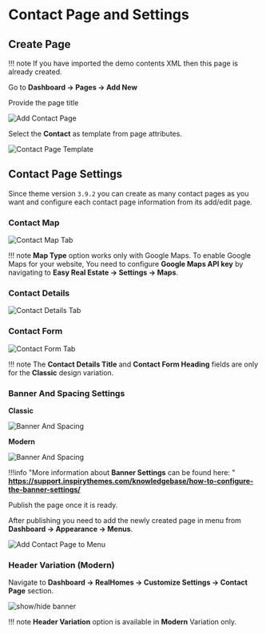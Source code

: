 # Contact Page and Settings

## **Create Page**

!!! note
    If you have imported the demo contents XML then this page is already created.

Go to **Dashboard → Pages → Add New**

Provide the page title 

![Add Contact Page](images/contact-page/add-contact-page-gutenberg.png)

Select the **Contact** as template from page attributes.

![Contact Page Template](images/contact-page/contact-page-template.png)

## Contact Page Settings
Since theme version `3.9.2` you can create as many contact pages as you want and configure each contact page information from its add/edit page.

### Contact Map
![Contact Map Tab](images/contact-page/contact-map-tab.png)

!!! note
    **Map Type** option works only with Google Maps. To enable Google Maps for your website, You need to configure **Google Maps API key** by navigating to **Easy Real Estate → Settings → Maps**.

### Contact Details
![Contact Details Tab](images/contact-page/contact-details-tab.png)
### Contact Form
![Contact Form Tab](images/contact-page/contact-form-tab.png)

!!! note
    The **Contact Details Title** and **Contact Form Heading** fields are only for the **Classic** design variation.

### **Banner And Spacing Settings**

**Classic**

![Banner And Spacing](images/create-pages/banner-spacing-classic.png)

**Modern**

![Banner And Spacing](images/create-pages/modern-banner-spacing-full.png)

!!!info "More information about **Banner Settings** can be found here: "
    **https://support.inspirythemes.com/knowledgebase/how-to-configure-the-banner-settings/**

Publish the page once it is ready.

After publishing you need to add the newly created page in menu from **Dashboard → Appearance → Menus**. 

![Add Contact Page to Menu](images/contact-page/add-contact-page-menu.png)


### **Header Variation (Modern)**

Navigate to **Dashboard → RealHomes → Customize Settings → Contact Page** section.

![show/hide banner](images/contact-page/banner-display.png)

!!! note
    **Header Variation** option is available in **Modern** Variation only.